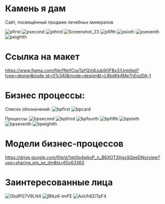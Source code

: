 # Камень я дам
Сайт, посвящённый продаже лечебных минералов

![pfirst](https://github.com/Kirill-Bokov/I-ll-give-you-the-stone/blob/master/Reports/Presentations/Pres1.png)
![psecond](https://github.com/Kirill-Bokov/I-ll-give-you-the-stone/blob/master/Reports/Presentations/Pres2.png)
![pthird](https://github.com/Kirill-Bokov/I-ll-give-you-the-stone/blob/master/Reports/Presentations/Pres3.png)
![Screenshot_23](https://github.com/Kirill-Bokov/I-ll-give-you-the-stone/assets/155570357/4273669e-14ce-418e-ad4b-244c894ea459)
![pfifth](https://github.com/Kirill-Bokov/I-ll-give-you-the-stone/blob/master/Reports/Presentations/Pres5.png)
![psixth](https://github.com/Kirill-Bokov/I-ll-give-you-the-stone/blob/master/Reports/Presentations/Pres6.png)
![pseventh](https://github.com/Kirill-Bokov/I-ll-give-you-the-stone/blob/master/Reports/Presentations/Pres7.png)
![peightth](https://github.com/Kirill-Bokov/I-ll-give-you-the-stone/blob/master/Reports/Presentations/Pres8.png)

# Ссылка на макет
https://www.figma.com/file/fNnfCoxTaYQVdUub9OFBx2/Untitled?type=design&node-id=0%3A1&mode=design&t=L9bdKk4Me7nEnzDA-1

# Бизнес процессы:
Список обозначений: 
![bpfirst](https://github.com/Kirill-Bokov/I-ll-give-you-the-stone/blob/master/Reports/BuisnessProcess/Снимок1.png)
![bpcard](https://github.com/Kirill-Bokov/I-ll-give-you-the-stone/blob/master/Reports/BuisnessProcess/Снимок9.png)

Процессы:
![bpsecond](https://github.com/Kirill-Bokov/I-ll-give-you-the-stone/blob/master/Reports/BuisnessProcess/Снимок2.png)
![bpthird](https://github.com/Kirill-Bokov/I-ll-give-you-the-stone/blob/master/Reports/BuisnessProcess/Снимок3.png)
![bpfourth](https://github.com/Kirill-Bokov/I-ll-give-you-the-stone/blob/master/Reports/BuisnessProcess/Снимок4.png)
![bpfifth](https://github.com/Kirill-Bokov/I-ll-give-you-the-stone/blob/master/Reports/BuisnessProcess/Снимок5.png)
![bpsixth](https://github.com/Kirill-Bokov/I-ll-give-you-the-stone/blob/master/Reports/BuisnessProcess/Снимок6.png)
![bpseventh](https://github.com/Kirill-Bokov/I-ll-give-you-the-stone/blob/master/Reports/BuisnessProcess/Снимок7.png)
![bpeightth](https://github.com/Kirill-Bokov/I-ll-give-you-the-stone/blob/master/Reports/BuisnessProcess/Снимок8.png)

# Модели бизнес-процессов 
https://drive.google.com/file/d/1qti0p4eiksP_n_B6XOT3IIjgxSQeeDNo/view?usp=sharing_eip_se_dm&ts=65c63363 
# Заинтересованные лица
![GbdPG7V9LN4](https://github.com/Kirill-Bokov/I-ll-give-you-the-stone/assets/113982481/a36c19ee-4e7f-4ad5-92bd-9c54daeb27c0)
![jBIkz6-tmFE](https://github.com/Kirill-Bokov/I-ll-give-you-the-stone/assets/113982481/cca3abb4-5fc9-494a-8887-71338fe3039a)
![AoUh8ZiTpF4](https://github.com/Kirill-Bokov/I-ll-give-you-the-stone/assets/113982481/a8bc3294-177b-4ece-956c-254f7349635c)
